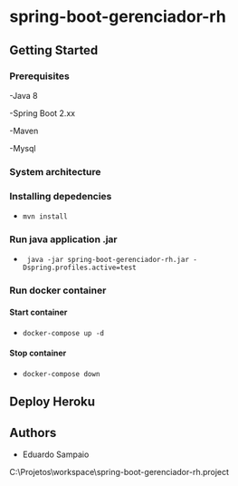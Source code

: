 # spring-boot-gerenciador-rh

## Getting Started

### Prerequisites

-Java 8

-Spring Boot 2.xx

-Maven

-Mysql

### System architecture

[](https://i.imgur.com/5oLxdaX.png)

### Installing depedencies
- `mvn install`

### Run java application .jar
- ` java -jar spring-boot-gerenciador-rh.jar -Dspring.profiles.active=test`

### Run docker container

#### Start container
- `docker-compose up -d`
#### Stop container
- `docker-compose down`

## Deploy Heroku

## Authors
- Eduardo Sampaio

C:\Projetos\workspace\spring-boot-gerenciador-rh\.project